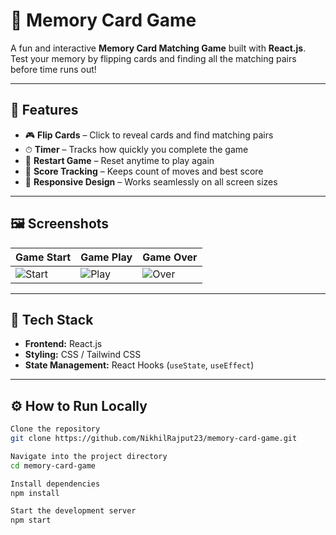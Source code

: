 # 🧠 Memory Card Game

A fun and interactive **Memory Card Matching Game** built with **React.js**.  
Test your memory by flipping cards and finding all the matching pairs before time runs out!

---

## 🚀 Features
- 🎮 **Flip Cards** – Click to reveal cards and find matching pairs  
- ⏱ **Timer** – Tracks how quickly you complete the game  
- 🔁 **Restart Game** – Reset anytime to play again  
- 🧠 **Score Tracking** – Keeps count of moves and best score  
- 📱 **Responsive Design** – Works seamlessly on all screen sizes  

---

## 🖼️ Screenshots

| Game Start | Game Play | Game Over |
|-------------|------------|------------|
| ![Start](https://github.com/user-attachments/assets/528c4a68-db72-4194-8a52-20d9ebcc74cb) | ![Play](https://github.com/user-attachments/assets/ffd9fc26-d2d5-4201-b4d4-53a7a62c0514) | ![Over](https://github.com/user-attachments/assets/121dc1b8-16b1-4ccd-8f82-6d118c604a8b) |

---

## 🧰 Tech Stack
- **Frontend:** React.js  
- **Styling:** CSS / Tailwind CSS  
- **State Management:** React Hooks (`useState`, `useEffect`)  

---

## ⚙️ How to Run Locally
```bash
Clone the repository
git clone https://github.com/NikhilRajput23/memory-card-game.git

Navigate into the project directory
cd memory-card-game

Install dependencies
npm install

Start the development server
npm start
